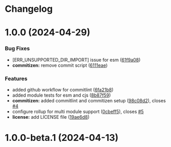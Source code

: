 # Changelog

# 1.0.0 (2024-04-29)


### Bug Fixes

* [ERR_UNSUPPORTED_DIR_IMPORT] issue for esm ([61f9a08](https://github.com/kishor82/flatten-this-json/commit/61f9a087153d66bf700b5546816a6460d7b4f8e2))
* **commitizen:** remove commit script ([6111eae](https://github.com/kishor82/flatten-this-json/commit/6111eae25c7c15396dd7de715e71b18151379cd7))


### Features

* added github workflow for commitlint ([6fa21b8](https://github.com/kishor82/flatten-this-json/commit/6fa21b8907358628593004b0f96c5bd888aead94))
* added module tests for esm and cjs ([8b87f59](https://github.com/kishor82/flatten-this-json/commit/8b87f597c818ea3831cde4981515360ba5742f38))
* **commitizen:** added commitlint and commitizen setup ([98c08d2](https://github.com/kishor82/flatten-this-json/commit/98c08d2863034ab07aab096ff9d6e4a0c7417cae)), closes [#4](https://github.com/kishor82/flatten-this-json/issues/4)
* configure rollup for multi module support ([0cbeff5](https://github.com/kishor82/flatten-this-json/commit/0cbeff5502776bc2a7965f27c957b62b78a5470d)), closes [#5](https://github.com/kishor82/flatten-this-json/issues/5)
* **license:** add LICENSE file ([19ae6d8](https://github.com/kishor82/flatten-this-json/commit/19ae6d80b14444bf54626ecd588ee5f8ee444bec))

# 1.0.0-beta.1 (2024-04-13)
